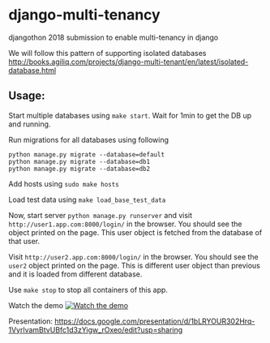 
# django-multi-tenancy

djangothon 2018 submission to enable multi-tenancy in django

We will follow this pattern of supporting isolated databases http://books.agiliq.com/projects/django-multi-tenant/en/latest/isolated-database.html


## Usage:
Start multiple databases using `make start`. Wait for 1min to get the DB up and running.


Run migrations for all databases using following
```
python manage.py migrate --database=default
python manage.py migrate --database=db1
python manage.py migrate --database=db2
```

Add hosts using `sudo make hosts`

Load test data using `make load_base_test_data`

Now, start server `python manage.py runserver` and visit `http://user1.app.com:8000/login/` in the browser.
You should see the object printed on the page. This user object is fetched from the database of that user.

Visit `http://user2.app.com:8000/login/` in the browser.
You should see the `user2` object printed on the page. This is different user object than previous and it is loaded from different database.

Use `make stop` to stop all containers of this app.

Watch the demo
[![Watch the demo](https://img.youtube.com/vi/Q0ihUxLz9Ks/maxresdefault.jpg)](https://youtu.be/Q0ihUxLz9Ks)



Presentation: https://docs.google.com/presentation/d/1bLRYOUR302Hrq-1VyrlvamBtvUBfc1d3zYigw_rOxeo/edit?usp=sharing

